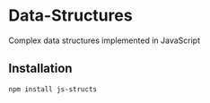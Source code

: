 # Data-Structures

Complex data structures implemented in JavaScript

## Installation

`npm install js-structs`


